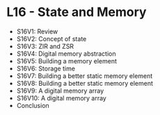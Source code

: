 # L16 - State and Memory

* S16V1: Review
* S16V2: Concept of state
* S16V3: ZIR and ZSR
* S16V4: Digital memory abstraction
* S16V5: Building a memory element
* S16V6: Storage time
* S16V7: Building a better static memory element
* S16V8: Building a better static memory element
* S16V9: A digital memory array
* S16V10: A digital memory array
* Conclusion

[-edX-Video]:
[-edX-Video]:
[-edX-Video]:
[-edX-Video]:
[-edX-Video]:
[-edX-Video]:

[S-Amazon-S3]:
[S-Amazon-S3]:
[S-Amazon-S3]:
[S-Amazon-S3]:
[S-Amazon-S3]:
[S-Amazon-S3]:
[S-Amazon-S3]:
[S-Amazon-S3]:
